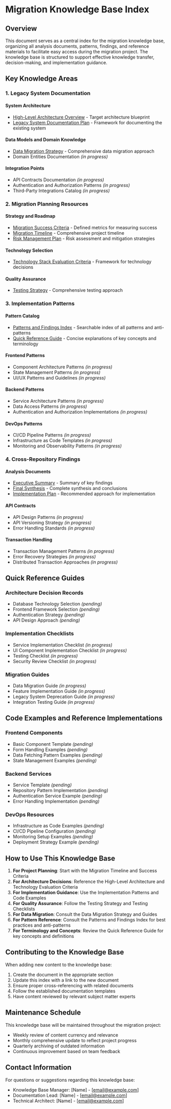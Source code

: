 # Migration Knowledge Base Index

## Overview
This document serves as a central index for the migration knowledge base, organizing all analysis documents, patterns, findings, and reference materials to facilitate easy access during the migration project. The knowledge base is structured to support effective knowledge transfer, decision-making, and implementation guidance.

## Key Knowledge Areas

### 1. Legacy System Documentation

#### System Architecture
- [High-Level Architecture Overview](../architecture/high-level-architecture.md) - Target architecture blueprint
- [Legacy System Documentation Plan](../knowledge-transfer/legacy-system-documentation.md) - Framework for documenting the existing system

#### Data Models and Domain Knowledge
- [Data Migration Strategy](../data-migration/data-migration-strategy.md) - Comprehensive data migration approach
- Domain Entities Documentation *(in progress)*

#### Integration Points
- API Contracts Documentation *(in progress)*
- Authentication and Authorization Patterns *(in progress)*
- Third-Party Integrations Catalog *(in progress)*

### 2. Migration Planning Resources

#### Strategy and Roadmap
- [Migration Success Criteria](../migration-success-criteria.md) - Defined metrics for measuring success
- [Migration Timeline](../roadmap/migration-timeline.md) - Comprehensive project timeline
- [Risk Management Plan](../risk-management/risk-management-plan.md) - Risk assessment and mitigation strategies

#### Technology Selection
- [Technology Stack Evaluation Criteria](../tech-stack/evaluation-criteria.md) - Framework for technology decisions

#### Quality Assurance
- [Testing Strategy](../testing/testing-strategy.md) - Comprehensive testing approach

### 3. Implementation Patterns

#### Pattern Catalog
- [Patterns and Findings Index](patterns-index.md) - Searchable index of all patterns and anti-patterns
- [Quick Reference Guide](quick-reference-guide.md) - Concise explanations of key concepts and terminology

#### Frontend Patterns
- Component Architecture Patterns *(in progress)*
- State Management Patterns *(in progress)*
- UI/UX Patterns and Guidelines *(in progress)*

#### Backend Patterns
- Service Architecture Patterns *(in progress)*
- Data Access Patterns *(in progress)*
- Authentication and Authorization Implementations *(in progress)*

#### DevOps Patterns
- CI/CD Pipeline Patterns *(in progress)*
- Infrastructure as Code Templates *(in progress)*
- Monitoring and Observability Patterns *(in progress)*

### 4. Cross-Repository Findings

#### Analysis Documents
- [Executive Summary](../../analysis/cross-repo/verification/executive-summary.md) - Summary of key findings
- [Final Synthesis](../../analysis/cross-repo/final-synthesis.md) - Complete synthesis and conclusions
- [Implementation Plan](../../analysis/cross-repo/verification/implementation-plan.md) - Recommended approach for implementation

#### API Contracts
- API Design Patterns *(in progress)*
- API Versioning Strategy *(in progress)*
- Error Handling Standards *(in progress)*

#### Transaction Handling
- Transaction Management Patterns *(in progress)*
- Error Recovery Strategies *(in progress)*
- Distributed Transaction Approaches *(in progress)*

## Quick Reference Guides

### Architecture Decision Records
- Database Technology Selection *(pending)*
- Frontend Framework Selection *(pending)*
- Authentication Strategy *(pending)*
- API Design Approach *(pending)*

### Implementation Checklists
- Service Implementation Checklist *(in progress)*
- UI Component Implementation Checklist *(in progress)*
- Testing Checklist *(in progress)*
- Security Review Checklist *(in progress)*

### Migration Guides
- Data Migration Guide *(in progress)*
- Feature Implementation Guide *(in progress)*
- Legacy System Deprecation Guide *(in progress)*
- Integration Testing Guide *(in progress)*

## Code Examples and Reference Implementations

### Frontend Components
- Basic Component Template *(pending)*
- Form Handling Examples *(pending)*
- Data Fetching Pattern Examples *(pending)*
- State Management Examples *(pending)*

### Backend Services
- Service Template *(pending)*
- Repository Pattern Implementation *(pending)*
- Authentication Service Example *(pending)*
- Error Handling Implementation *(pending)*

### DevOps Resources
- Infrastructure as Code Examples *(pending)*
- CI/CD Pipeline Configuration *(pending)*
- Monitoring Setup Examples *(pending)*
- Deployment Strategy Example *(pending)*

## How to Use This Knowledge Base

1. **For Project Planning**: Start with the Migration Timeline and Success Criteria
2. **For Architecture Decisions**: Reference the High-Level Architecture and Technology Evaluation Criteria
3. **For Implementation Guidance**: Use the Implementation Patterns and Code Examples
4. **For Quality Assurance**: Follow the Testing Strategy and Testing Checklists
5. **For Data Migration**: Consult the Data Migration Strategy and Guides
6. **For Pattern Reference**: Consult the Patterns and Findings Index for best practices and anti-patterns
7. **For Terminology and Concepts**: Review the Quick Reference Guide for key concepts and definitions

## Contributing to the Knowledge Base

When adding new content to the knowledge base:

1. Create the document in the appropriate section
2. Update this index with a link to the new document
3. Ensure proper cross-referencing with related documents
4. Follow the established documentation templates
5. Have content reviewed by relevant subject matter experts

## Maintenance Schedule

This knowledge base will be maintained throughout the migration project:

- Weekly review of content currency and relevance
- Monthly comprehensive update to reflect project progress
- Quarterly archiving of outdated information
- Continuous improvement based on team feedback

## Contact Information

For questions or suggestions regarding this knowledge base:

- Knowledge Base Manager: [Name] - [email@example.com]
- Documentation Lead: [Name] - [email@example.com]
- Technical Architect: [Name] - [email@example.com] 